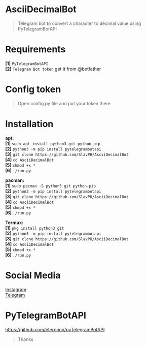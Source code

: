 # AsciiDecimalBot
>Telegram bot to convert a character to decimal value using PyTelegramBotAPI                           

# Requirements                      
**[1]** `PyTelegramBotAPI`                                                   
**[2]** `Telegram Bot token` get it from @botfather                                    

# Config token
>Open config.py file and put your token there

# Installation                    
**apt:**                                                        
**[1]** `sudo apt install python3 git python-pip`                            
**[2]** `python3 -m pip install pytelegrambotapi`                                 
**[3]** `git clone https://github.com/SlavPH/AsciiDecimalBot`                             
**[4]** `cd AsciiDecimalBot`               
**[5]** `chmod +x *`                                                    
**[6]** `./run.py`                                            

**pacman:**                             
**[1]** `sudo pacman -S python3 git python-pip`                          
**[2]** `python3 -m pip install pytelegrambotapi`                                          
**[3]** `git clone https://github.com/SlavPH/AsciiDecimalBot`                                                  
**[4]** `cd AsciiDecimalBot`               
**[5]** `chmod +x *`                                                    
**[6]** `./run.py`                                                            
                            

**Termux:**                    
**[1]** `pkg install python3 git`                                      
**[2]** `python3 -m pip install pytelegrambotapi`                                    
**[3]** `git clone https://github.com/SlavPH/AsciiDecimalBot`                                                              
**[4]** `cd AsciiDecimalBot`               
**[5]** `chmod +x *`                  
**[6]** `./run.py`                                        

# Social Media
[Instagram](https://instagram.com/theslavph)                                                                                
[Telegram](https://telegram.me/theslavph)                                           

# PyTelegramBotAPI                        
https://github.com/eternnoir/pyTelegramBotAPI 

> Thanks 
